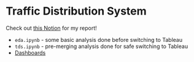# Traffic Distribution System

Check out [this Notion](https://www.notion.so/Final-Case-2488d9349c59800e9aeaf02c9b15085f?source=copy_link) for my report!

- `eda.ipynb` - some basic analysis done before switching to Tableau
- `tds.ipynb` - pre-merging analysis done for safe switching to Tableau
- [Dashboards](https://www.notion.so/Final-Case-2488d9349c59800e9aeaf02c9b15085f?source=copy_link)
